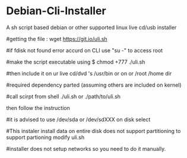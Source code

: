 # Debian-Cli-Installer
A sh script based debian or other supported linux live cd/usb installer 

#getting the file : wget https://git.io/uli.sh

#if fdisk not found error accurd on CLI use "su -" to access root 

#make the script executable using $ chmod +777 ./uli.sh

#then include it on ur live cd/dvd 's /usr/bin or on or /root /home dir

#required dependency parted (assuming others are included on kernel)

#call scirpt from shell ./uli.sh or ./path/to/uli.sh

then follow the instruction 

#it is advised to use /dev/sda or /dev/sdXXX on disk select

#This instaler install data on entire disk does not support partitioning  to support partioning modify uli.sh


#installer does not setup networks so you need to do it manually.
